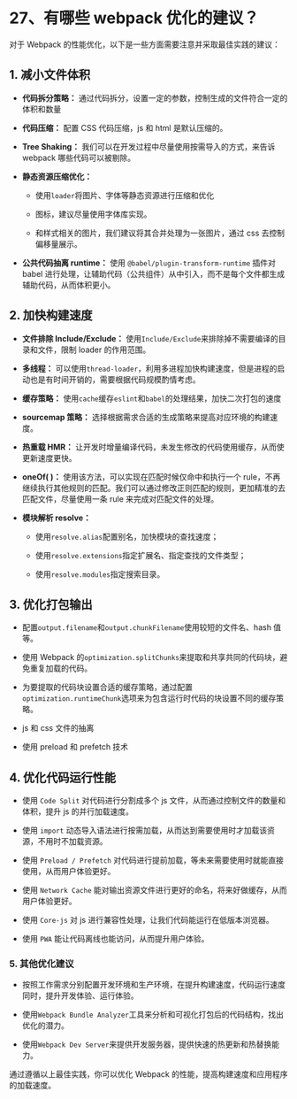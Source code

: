 # 27、有哪些 webpack 优化的建议？

对于 Webpack 的性能优化，以下是一些方面需要注意并采取最佳实践的建议：

## 1. 减小文件体积

- **代码拆分策略：** 通过代码拆分，设置一定的参数，控制生成的文件符合一定的体积和数量

- **代码压缩：** 配置 CSS 代码压缩，js 和 html 是默认压缩的。

- **Tree Shaking：** 我们可以在开发过程中尽量使用按需导入的方式，来告诉 webpack 哪些代码可以被剔除。

- **静态资源压缩优化：**

  - 使用`loader`将图片、字体等静态资源进行压缩和优化

  - 图标，建议尽量使用字体库实现。

  - 和样式相关的图片，我们建议将其合并处理为一张图片，通过 css 去控制偏移量展示。

- **公共代码抽离 runtime：** 使用 `@babel/plugin-transform-runtime` 插件对 babel 进行处理，让辅助代码（公共组件）从中引入，而不是每个文件都生成辅助代码，从而体积更小。

## 2. 加快构建速度

- **文件排除 Include/Exclude：** 使用`Include/Exclude`来排除掉不需要编译的目录和文件，限制 loader 的作用范围。

- **多线程：** 可以使用`thread-loader`，利用多进程加快构建速度，但是进程的启动也是有时间开销的，需要根据代码规模酌情考虑。

- **缓存策略：** 使用`cache`缓存`eslint`和`babel`的处理结果，加快二次打包的速度

- **sourcemap 策略：** 选择根据需求合适的生成策略来提高对应环境的构建速度。

- **热重载 HMR：** 让开发时增量编译代码，未发生修改的代码使用缓存，从而使更新速度更快。

- **oneOf( )：** 使用该方法，可以实现在匹配时候仅命中和执行一个 rule，不再继续执行其他规则的匹配。我们可以通过修改正则匹配的规则，更加精准的去匹配文件，尽量使用一条 rule 来完成对匹配文件的处理。

- **模块解析 resolve：**

  - 使用`resolve.alias`配置别名，加快模块的查找速度；

  - 使用`‌resolve.extensions`指定扩展名、指定查找的文件类型；

  - 使用`‌resolve.modules`指定搜索目录。

## 3. 优化打包输出

- 配置`output.filename`和`output.chunkFilename`使用较短的文件名、hash 值等。

- 使用 Webpack 的`optimization.splitChunks`来提取和共享共同的代码块，避免重复加载的代码。

- 为要提取的代码块设置合适的缓存策略，通过配置`optimization.runtimeChunk`选项来为包含运行时代码的块设置不同的缓存策略。

- js 和 css 文件的抽离

- 使用 preload 和 prefetch 技术

## 4. 优化代码运行性能

- 使用 `Code Split` 对代码进行分割成多个 js 文件，从而通过控制文件的数量和体积，提升 js 的并行加载速度。

- 使用 `import` 动态导入语法进行按需加载，从而达到需要使用时才加载该资源，不用时不加载资源。

- 使用 `Preload / Prefetch` 对代码进行提前加载，等未来需要使用时就能直接使用，从而用户体验更好。

- 使用 `Network Cache` 能对输出资源文件进行更好的命名，将来好做缓存，从而用户体验更好。

- 使用 `Core-js` 对 js 进行兼容性处理，让我们代码能运行在低版本浏览器。

- 使用 `PWA` 能让代码离线也能访问，从而提升用户体验。

### 5. 其他优化建议

- 按照工作需求分别配置开发环境和生产环境，在提升构建速度，代码运行速度同时，提升开发体验、运行体验。

- 使用`Webpack Bundle Analyzer`工具来分析和可视化打包后的代码结构，找出优化的潜力。

- 使用`Webpack Dev Server`来提供开发服务器，提供快速的热更新和热替换能力。

通过遵循以上最佳实践，你可以优化 Webpack 的性能，提高构建速度和应用程序的加载速度。
